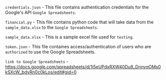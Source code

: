 `credentials.json`
  	- This file contains authentication credentials for the Google's API `Google Spreadsheets`.
   
    
`financial.py`
 	 - This file contains python code that will take data from the `sample_data.xlsx` to the `Google Spreadsheets`.
   
    
`sample_data.xlsx`
	  - This is a sample excel file used for `testing`.
   
    
`token.json`
	  - This file containes access/authentication of users who are `authorized` to use the Google Spreadsheets.
   

`link to Google Spreadsheets`
	  - https://docs.google.com/spreadsheets/d/1i5eUPdxRXW40Du8_DnnvqOMs0kSXcW_bdyRn0c0kLos/edit#gid=0
